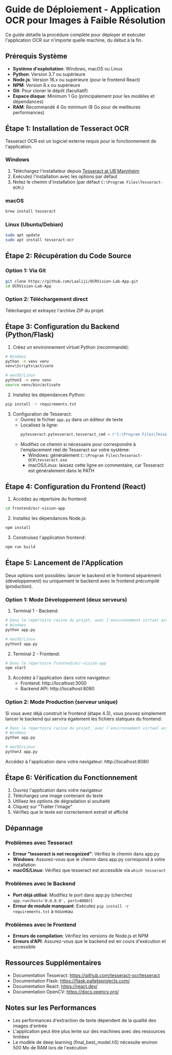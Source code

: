 # Guide de Déploiement - Application OCR pour Images à Faible Résolution

Ce guide détaille la procédure complète pour déployer et exécuter l'application OCR sur n'importe quelle machine, du début à la fin.

## Prérequis Système

- **Système d'exploitation**: Windows, macOS ou Linux
- **Python**: Version 3.7 ou supérieure
- **Node.js**: Version 16.x ou supérieure (pour le frontend React)
- **NPM**: Version 8.x ou supérieure
- **Git**: Pour cloner le dépôt (facultatif)
- **Espace disque**: Minimum 1 Go (principalement pour les modèles et dépendances)
- **RAM**: Recommandé 4 Go minimum (8 Go pour de meilleures performances)

## Étape 1: Installation de Tesseract OCR

Tesseract OCR est un logiciel externe requis pour le fonctionnement de l'application.

### Windows
1. Téléchargez l'installateur depuis [Tesseract at UB Mannheim](https://github.com/UB-Mannheim/tesseract/wiki)
2. Exécutez l'installation avec les options par défaut
3. Notez le chemin d'installation (par défaut `C:\Program Files\Tesseract-OCR\`)

### macOS
```bash
brew install tesseract
```

### Linux (Ubuntu/Debian)
```bash
sudo apt update
sudo apt install tesseract-ocr
```

## Étape 2: Récupération du Code Source

### Option 1: Via Git
```bash
git clone https://github.com/Laaliji/OCRVision-Lab-App.git
cd OCRVision-Lab-App
```

### Option 2: Téléchargement direct
Téléchargez et extrayez l'archive ZIP du projet.

## Étape 3: Configuration du Backend (Python/Flask)

1. Créez un environnement virtuel Python (recommandé):
```bash
# Windows
python -m venv venv
venv\Scripts\activate

# macOS/Linux
python3 -m venv venv
source venv/bin/activate
```

2. Installez les dépendances Python:
```bash
pip install -r requirements.txt
```

3. Configuration de Tesseract:
   - Ouvrez le fichier `app.py` dans un éditeur de texte
   - Localisez la ligne:
     ```python
     pytesseract.pytesseract.tesseract_cmd = r'C:\Program Files\Tesseract-OCR\tesseract.exe'
     ```
   - Modifiez ce chemin si nécessaire pour correspondre à l'emplacement réel de Tesseract sur votre système:
     - Windows: généralement `C:\Program Files\Tesseract-OCR\tesseract.exe`
     - macOS/Linux: laissez cette ligne en commentaire, car Tesseract est généralement dans le PATH

## Étape 4: Configuration du Frontend (React)

1. Accédez au répertoire du frontend:
```bash
cd frontend/ocr-vision-app
```

2. Installez les dépendances Node.js:
```bash
npm install
```

3. Construisez l'application frontend:
```bash
npm run build
```

## Étape 5: Lancement de l'Application

Deux options sont possibles: lancer le backend et le frontend séparément (développement) ou uniquement le backend avec le frontend précompilé (production).

### Option 1: Mode Développement (deux serveurs)

1. Terminal 1 - Backend:
```bash
# Dans le répertoire racine du projet, avec l'environnement virtuel activé
# Windows
python app.py

# macOS/Linux
python3 app.py
```

2. Terminal 2 - Frontend:
```bash
# Dans le répertoire frontend/ocr-vision-app
npm start
```

3. Accédez à l'application dans votre navigateur:
   - Frontend: http://localhost:3000
   - Backend API: http://localhost:8080

### Option 2: Mode Production (serveur unique)

Si vous avez déjà construit le frontend (étape 4.3), vous pouvez simplement lancer le backend qui servira également les fichiers statiques du frontend:

```bash
# Dans le répertoire racine du projet, avec l'environnement virtuel activé
# Windows
python app.py

# macOS/Linux
python3 app.py
```

Accédez à l'application dans votre navigateur: http://localhost:8080

## Étape 6: Vérification du Fonctionnement

1. Ouvrez l'application dans votre navigateur
2. Téléchargez une image contenant du texte
3. Utilisez les options de dégradation si souhaité
4. Cliquez sur "Traiter l'image"
5. Vérifiez que le texte est correctement extrait et affiché

## Dépannage

### Problèmes avec Tesseract

- **Erreur "tesseract is not recognized"**: Vérifiez le chemin dans app.py
- **Windows**: Assurez-vous que le chemin dans app.py correspond à votre installation
- **macOS/Linux**: Vérifiez que tesseract est accessible via `which tesseract`

### Problèmes avec le Backend

- **Port déjà utilisé**: Modifiez le port dans app.py (cherchez `app.run(host='0.0.0.0', port=8080)`)
- **Erreur de module manquant**: Exécutez `pip install -r requirements.txt` à nouveau

### Problèmes avec le Frontend

- **Erreurs de compilation**: Vérifiez les versions de Node.js et NPM
- **Erreurs d'API**: Assurez-vous que le backend est en cours d'exécution et accessible

## Ressources Supplémentaires

- Documentation Tesseract: https://github.com/tesseract-ocr/tesseract
- Documentation Flask: https://flask.palletsprojects.com/
- Documentation React: https://react.dev/
- Documentation OpenCV: https://docs.opencv.org/

## Notes sur les Performances

- Les performances d'extraction de texte dépendent de la qualité des images d'entrée
- L'application peut être plus lente sur des machines avec des ressources limitées
- Le modèle de deep learning (final_best_model.h5) nécessite environ 500 Mo de RAM lors de l'exécution 